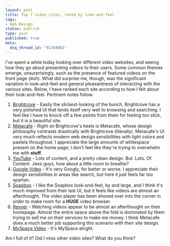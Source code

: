 ```yaml
--- 
layout: post
title: Top 7 video sites, rated by look-and-feel
tags: 
- Web Design
status: publish
type: post
published: true
meta: 
  dsq_thread_id: "91764061"
---
```

I've spent a while today looking over different video websites, and seeing how they go about presenting videos to their users. Some common themes emerge, unsurprisingly, such as the presence of featured videos on the front page (duh). What did surprise me, though, was the significant variation in look-and-feel and general pleasantness of interacting with the various sites. Below, I have ranked each site according to how I felt about their look-and-feel. Pertinent notes follow.
  <ol>
  	<li><a href="http://www.brightcove.com/">Brightcove</a> - Easily the slickest-looking of the bunch, Brightcove has a very polished UI that lends itself very well to browsing and searching. I feel like I have to knock off a few points from them for feeling <em>too </em>slick, but it is a beautiful site.</li>
  	<li><a href="http://www.metacafe.com/">Metacafe</a> - Right on Brightcove's heels is Metacafe, whose design philosophy contrasts drastically with Brightcove (literally). Metacafe's UI very much reflects modern web design sensibilities with light colors and pastels throughout. I appreciate the large amounts of whitespace present on the home page; I don't feel like they're trying to overwhelm me with <strong>stuff</strong>.</li>
  	<li><a href="http://www.youtube.com">YouTube</a> - Lots of content, and a pretty clean design. But. Lots. Of. Content. Jeez guys, how about a little room to breathe?</li>
  	<li><a href="http://video.google.com/">Google Video</a> - It's very Googly, for better or worse. I appreciate their design sensibilities in areas like search, but here it just feels far too spartan.</li>
  	<li><a href="http://soapbox.msn.com/">Soapbox</a> - I like the Soapbox look-and-feel, by and large, and I think it's much improved from their last UI, but it feels like videos are almost an afterthought. The video player has been shoved over into the corner in order to make room for a <strong>HUGE</strong> video browser.  </li>
  	<li><a href="http://one.revver.com/">Revver</a> - Watching videos appear to be almost an afterthought on their homepage. Almost the entire space above the fold is dominated by them trying to sell me on their services to make me money. I think Metacafe does a much better job supporting this scenario with their site design.</li>
  	<li><a href="http://www.myspace.com/index.cfm?fuseaction=vids">MySpace Video</a> - It's MySpace alright.</li>
  </ol>
  Am I full of it? Did I miss other video sites? What do you think?
